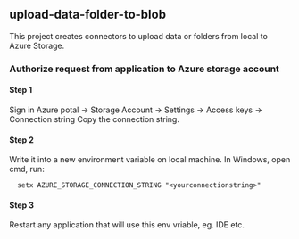 ## upload-data-folder-to-blob
This project creates connectors to upload data or folders from local to Azure Storage. 
### Authorize request from application to Azure storage account
#### Step 1
  Sign in Azure potal -> Storage Account -> Settings -> Access keys -> Connection string
  Copy the connection string.
#### Step 2
  Write it into a new environment variable on local machine. In Windows, open cmd, run:
```
  setx AZURE_STORAGE_CONNECTION_STRING "<yourconnectionstring>"
```
#### Step 3
  Restart any application that will use this env vriable, eg. IDE etc.
